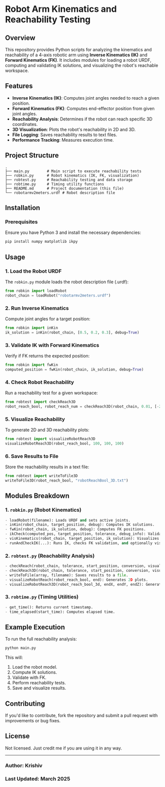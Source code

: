 # Robot Arm Kinematics and Reachability Testing

## Overview
This repository provides Python scripts for analyzing the kinematics and reachability of a 4-axis robotic arm using **Inverse Kinematics (IK)** and **Forward Kinematics (FK)**. It includes modules for loading a robot URDF, computing and validating IK solutions, and visualizing the robot's reachable workspace.

## Features
- **Inverse Kinematics (IK)**: Computes joint angles needed to reach a given position.
- **Forward Kinematics (FK)**: Computes end-effector position from given joint angles.
- **Reachability Analysis**: Determines if the robot can reach specific 3D coordinates.
- **3D Visualization**: Plots the robot's reachability in 2D and 3D.
- **File Logging**: Saves reachability results to text files.
- **Performance Tracking**: Measures execution time.

## Project Structure
```
.
├── main.py        # Main script to execute reachability tests
├── robkin.py      # Robot kinematics (IK, FK, visualization)
├── robtest.py     # Reachability testing and data storage
├── robtime.py     # Timing utility functions
├── README.md      # Project documentation (this file)
└── robotarmv2meters.urdf # Robot description file
```

## Installation
### Prerequisites
Ensure you have Python 3 and install the necessary dependencies:
```sh
pip install numpy matplotlib ikpy
```

## Usage
### 1. Load the Robot URDF
The `robkin.py` module loads the robot description file (.urdf):
```python
from robkin import loadRobot
robot_chain = loadRobot("robotarmv2meters.urdf")
```

### 2. Run Inverse Kinematics
Compute joint angles for a target position:
```python
from robkin import inKin
ik_solution = inKin(robot_chain, [0.5, 0.2, 0.3], debug=True)
```

### 3. Validate IK with Forward Kinematics
Verify if FK returns the expected position:
```python
from robkin import fwKin
computed_position = fwKin(robot_chain, ik_solution, debug=True)
```

### 4. Check Robot Reachability
Run a reachability test for a given workspace:
```python
from robtest import checkReach3D
robot_reach_bool, robot_reach_num = checkReach3D(robot_chain, 0.01, [-2, -2, -2], 100, True, True, False)
```

### 5. Visualize Reachability
To generate 2D and 3D reachability plots:
```python
from robtest import visualizeRobotReach3D
visualizeRobotReach3D(robot_reach_bool, 100, 100, 100)
```

### 6. Save Results to File
Store the reachability results in a text file:
```python
from robtest import writeToFile3D
writeToFile3D(robot_reach_bool, "robotReachBool_3D.txt")
```

## Modules Breakdown
### **1. `robkin.py` (Robot Kinematics)**
```python
- loadRobot(filename): Loads URDF and sets active joints.
- inKin(robot_chain, target_position, debug): Computes IK solutions.
- fwKin(robot_chain, ik_solution, debug): Computes FK positions.
- ikCheck(computed_pos, target_position, tolerance, debug_info): Validates IK accuracy.
- visKinematics(robot_chain, target_position, ik_solution): Visualizes IK solutions in 3D.
- runAndCheckIK(...): Runs IK, checks FK validation, and optionally visualizes results.
```

### **2. `robtest.py` (Reachability Analysis)**
```python
- checkReach(robot_chain, tolerance, start_position, conversion, visualise, debug, graph): Checks 2D reachability.
- checkReach3D(robot_chain, tolerance, start_position, conversion, visualise, debug, graph): Checks 3D reachability.
- writeToFile(array, filename): Saves results to a file.
- visualizeRobotReach(robot_reach_bool, end): Generates 2D plots.
- visualizeRobotReach3D(robot_reach_bool_3d, endX, endY, endZ): Generates 3D plots.
```

### **3. `robtime.py` (Timing Utilities)**
```python
- get_time(): Returns current timestamp.
- time_elapsed(start_time): Computes elapsed time.
```

## Example Execution
To run the full reachability analysis:
```sh
python main.py
```
This will:
1. Load the robot model.
2. Compute IK solutions.
3. Validate with FK.
4. Perform reachability tests.
5. Save and visualize results.

## Contributing
If you'd like to contribute, fork the repository and submit a pull request with improvements or bug fixes.

## License
Not licensed. Just credit me if you are using it in any way.

---
### Author: Krishiv
### Last Updated: March 2025
